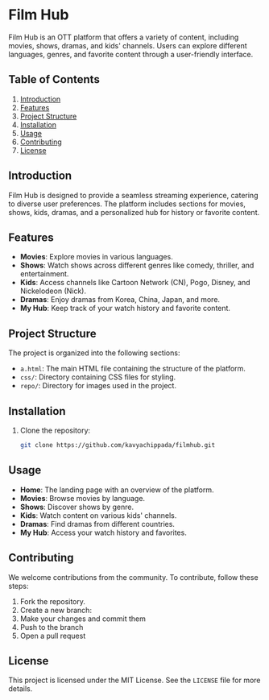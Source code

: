 # Film Hub

Film Hub is an OTT platform that offers a variety of content, including movies, shows, dramas, and kids' channels. Users can explore different languages, genres, and favorite content through a user-friendly interface.

## Table of Contents
1. [Introduction](#introduction)
2. [Features](#features)
3. [Project Structure](#project-structure)
4. [Installation](#installation)
5. [Usage](#usage)
6. [Contributing](#contributing)
7. [License](#license)

## Introduction
Film Hub is designed to provide a seamless streaming experience, catering to diverse user preferences. The platform includes sections for movies, shows, kids, dramas, and a personalized hub for history or favorite content.

## Features
- **Movies**: Explore movies in various languages.
- **Shows**: Watch shows across different genres like comedy, thriller, and entertainment.
- **Kids**: Access channels like Cartoon Network (CN), Pogo, Disney, and Nickelodeon (Nick).
- **Dramas**: Enjoy dramas from Korea, China, Japan, and more.
- **My Hub**: Keep track of your watch history and favorite content.

## Project Structure
The project is organized into the following sections:
- `a.html`: The main HTML file containing the structure of the platform.
- `css/`: Directory containing CSS files for styling.
- `repo/`: Directory for images used in the project.

## Installation
1. Clone the repository:
   ```sh
   git clone https://github.com/kavyachippada/filmhub.git
   
## Usage
- **Home**: The landing page with an overview of the platform.
- **Movies**: Browse movies by language.
- **Shows**: Discover shows by genre.
- **Kids**: Watch content on various kids' channels.
- **Dramas**: Find dramas from different countries.
- **My Hub**: Access your watch history and favorites.

## Contributing
We welcome contributions from the community. To contribute, follow these steps:

1. Fork the repository.
2. Create a new branch:
3. Make your changes and commit them
4. Push to the branch
5. Open a pull request

## License
This project is licensed under the MIT License. See the `LICENSE` file for more details.


